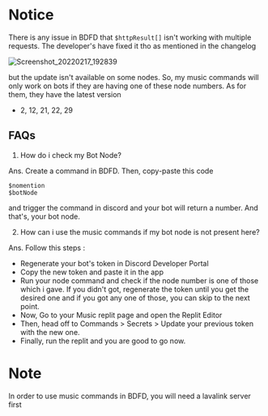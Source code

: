 # Notice
There is any issue in BDFD that ` $httpResult[] ` isn't working with multiple requests. The developer's have fixed it tho as mentioned in the changelog

![Screenshot_20220217_192839](https://user-images.githubusercontent.com/95774950/154497385-1f4bfb38-a782-46ca-b91a-55a5dd70065b.png)

but the update isn't available on some nodes. So, my music commands will only work on bots if they are having one of these node numbers. As for them, they have the latest version
- 2, 12, 21, 22, 29

## FAQs
1. How do i check my Bot Node?

Ans. Create a command in BDFD. Then, copy-paste this code
```
$nomention
$botNode
```

and trigger the command in discord and your bot will return a number. And that's, your bot node.

2. How can i use the music commands if my bot node is not present here?

Ans. Follow this steps :
- Regenerate your bot's token in Discord Developer Portal
- Copy the new token and paste it in the app
- Run your node command and check if the node number is one of those which i gave. If you didn't got, regenerate the token until you get the desired one and if you got any one of those, you can skip to the next point.
- Now, Go to your Music replit page and open the Replit Editor
- Then, head off to Commands > Secrets > Update your previous token with the new one.
- Finally, run the replit and you are good to go now.

# Note
In order to use music commands in BDFD, you will need a lavalink server first
